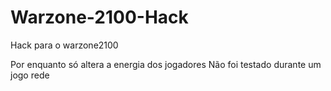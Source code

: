 # Warzone-2100-Hack
Hack para o warzone2100

Por enquanto só altera a energia dos jogadores
Não foi testado durante um jogo rede
